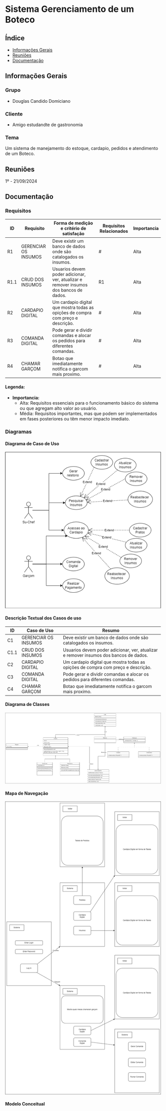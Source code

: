 # Sistema Gerenciamento de um Boteco

## Índice
- [Informações Gerais](#informações-gerais)
- [Reuniões](#reuniões)
- [Documentação](#documentação)

## Informações Gerais

### Grupo
- Douglas Candido Domiciano

### Cliente
- Amigo estudandte de gastronomia

### Tema
Um sistema de manejamento do estoque, cardapio, pedidos e atendimento de um Boteco.

## Reuniões
1º - 21/09/2024

## Documentação

### Requisitos

| ID |  Requisito   |   Forma de medição e critério de satisfação   |   Requisitos Relacionados  |   Importancia   |
|----|--------------|-----------------------------------------------|----------------------------|-----------------|
| R1 |  GERENCIAR OS INSUMOS    |   Deve existir um banco de dados onde são catalogados os insumos. |   #   |   Alta    |
| R1.1 | CRUD DOS INSUMOS    |  Usuarios devem poder adicionar, ver, atualizar e remover insumos dos bancos de dados.   |   R1   |   Alta    |
| R2 |  CARDAPIO DIGITAL   |    Um cardapio  digital que mostra todas as opições de compra com preço e descrição.    |   #   |   Alta    |
| R3 |  COMANDA DIGITAL    |    Pode gerar e dividir comandas e alocar os pedidos para diferentes comandas.  |   #   |   Alta    |
| R4 |  CHAMAR GARÇOM    |  Botao que imediatamente notifica o garcom mais proximo. |   #   |   Alta    |


#### Legenda:
- **Importancia:**
  - Alta: Requisitos essenciais para o funcionamento básico do sistema ou que agregam alto valor ao usuário.
  - Média: Requisitos importantes, mas que podem ser implementados em fases posteriores ou têm menor impacto imediato.

### Diagramas

#### Diagrama de Caso de Uso
![image](./documentos/diagramas/Diagrama%20de%20caso%20de%20uso.drawio.png)

#### Descrição Textual dos Casos de uso

| ID |  Caso de Uso   |   Resumo  |
|----|--------------|-----------------------------------------------|
| C1 |  GERENCIAR OS INSUMOS    |   Deve existir um banco de dados onde são catalogados os insumos. |
| C1.1 | CRUD DOS INSUMOS    |  Usuarios devem poder adicionar, ver, atualizar e remover insumos dos bancos de dados.   |
| C2 |  CARDAPIO DIGITAL   |    Um cardapio  digital que mostra todas as opições de compra com preço e descrição.    |
| C3 |  COMANDA DIGITAL    |    Pode gerar e dividir comandas e alocar os pedidos para diferentes comandas.  |
| C4 |  CHAMAR GARÇOM    |  Botao que imediatamente notifica o garcom mais proximo. |

#### Diagrama de Classes
![image](./documentos/diagramas/Diagrama%20de%20classe%20Estagio.drawio.png)

#### Mapa de Navegação
![image](./documentos/diagramas/Map.drawio.png)

#### Modelo Conceitual